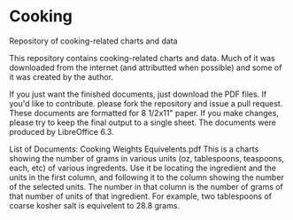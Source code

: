 # Cooking
Repository of cooking-related charts and data

This repository contains cooking-related charts and data. Much of it was downloaded from the internet (and attributted when possible) and some of it was created by the author.

If you just want the finished documents, just download the PDF files. If you'd like to contribute. please fork the repository and issue a pull request. These documents are formatted for 8 1/2x11" paper. If  you make changes, please try to keep the final output to a single sheet. The documents were produced by LibreOffice 6.3.

List of Documents:
Cooking Weights Equivelents.pdf
	This is a charts showing the number of grams in various units (oz, tablespoons, teaspoons, each, etc) of various ingredents. Use it be locating the ingredient and the units in the first column, and following it to the column showing the number of the selected units. The number in that column is the number of grams of that number of units of that ingredient. For example, two tablespoons of coarse kosher salt is equivelent to 28.8 grams.